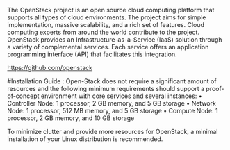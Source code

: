 The OpenStack project is an open source cloud computing platform that supports all types
of cloud environments. The project aims for simple implementation, massive scalability, and
a rich set of features. Cloud computing experts from around the world contribute to the
project.
OpenStack provides an Infrastructure-as-a-Service (IaaS) solution through a variety of complemental
services. Each service offers an application programming interface (API) that facilitates
this integration.

https://github.com/openstack

#Installation Guide : 
Open-Stack does not require a significant amount of resources and the following minimum requirements should support a proof-of-concept environment with core services and several instances:
• Controller Node: 1 processor, 2 GB memory, and 5 GB storage
• Network Node: 1 processor, 512 MB memory, and 5 GB storage
• Compute Node: 1 processor, 2 GB memory, and 10 GB storage

To minimize clutter and provide more resources for OpenStack, a minimal installation of your Linux distribution is recommended.
